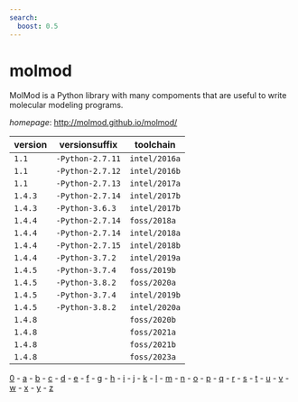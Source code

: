 ```yaml
---
search:
  boost: 0.5
---
```

# molmod

MolMod is a Python library with many compoments that are useful to write molecular modeling programs.

*homepage*: <http://molmod.github.io/molmod/>

version | versionsuffix | toolchain
--------|---------------|----------
``1.1`` | ``-Python-2.7.11`` | ``intel/2016a``
``1.1`` | ``-Python-2.7.12`` | ``intel/2016b``
``1.1`` | ``-Python-2.7.13`` | ``intel/2017a``
``1.4.3`` | ``-Python-2.7.14`` | ``intel/2017b``
``1.4.3`` | ``-Python-3.6.3`` | ``intel/2017b``
``1.4.4`` | ``-Python-2.7.14`` | ``foss/2018a``
``1.4.4`` | ``-Python-2.7.14`` | ``intel/2018a``
``1.4.4`` | ``-Python-2.7.15`` | ``intel/2018b``
``1.4.4`` | ``-Python-3.7.2`` | ``intel/2019a``
``1.4.5`` | ``-Python-3.7.4`` | ``foss/2019b``
``1.4.5`` | ``-Python-3.8.2`` | ``foss/2020a``
``1.4.5`` | ``-Python-3.7.4`` | ``intel/2019b``
``1.4.5`` | ``-Python-3.8.2`` | ``intel/2020a``
``1.4.8`` |  | ``foss/2020b``
``1.4.8`` |  | ``foss/2021a``
``1.4.8`` |  | ``foss/2021b``
``1.4.8`` |  | ``foss/2023a``

[0](../0/index.md) - [a](../a/index.md) - [b](../b/index.md) - [c](../c/index.md) - [d](../d/index.md) - [e](../e/index.md) - [f](../f/index.md) - [g](../g/index.md) - [h](../h/index.md) - [i](../i/index.md) - [j](../j/index.md) - [k](../k/index.md) - [l](../l/index.md) - [m](../m/index.md) - [n](../n/index.md) - [o](../o/index.md) - [p](../p/index.md) - [q](../q/index.md) - [r](../r/index.md) - [s](../s/index.md) - [t](../t/index.md) - [u](../u/index.md) - [v](../v/index.md) - [w](../w/index.md) - [x](../x/index.md) - [y](../y/index.md) - [z](../z/index.md)

